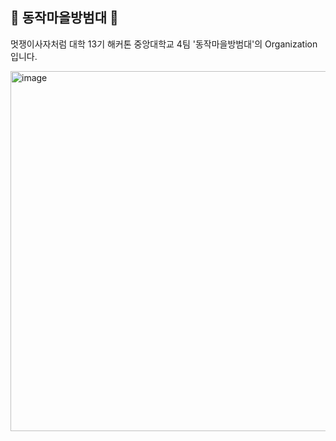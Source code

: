 ## 🦺 동작마을방범대 🦺

멋쟁이사자처럼 대학 13기 해커톤 중앙대학교 4팀 '동작마을방범대'의 Organization 입니다.

<img width="1024" height="576" alt="image" src="https://github.com/user-attachments/assets/e92890c7-d59b-4ac7-9330-f05d85815e18" />
